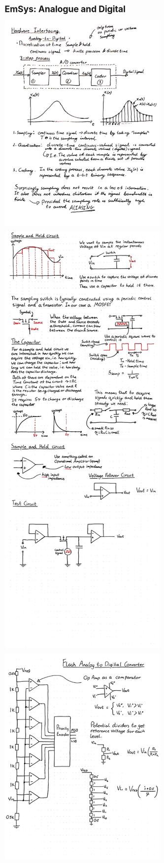 # EmSys: Analogue and Digital  

![](imgs/notes_1.png)

![](imgs/sample_and_hold_1.png)

![](imgs/sample_and_hold_2.png)

![](imgs/FlashADC.png)
